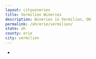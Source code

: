 ```yaml
---
layout: citywineries
title: Vermilion Wineries
description: Wineries in Vermilion, OH
permalink: /oh/erie/vermilion/
state: oh
county: erie
city: vermilion
---
```

-
